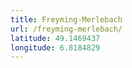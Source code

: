 ```yaml
---
title: Freyming-Merlebach
url: /freyming-merlebach/
latitude: 49.1469437
longitude: 6.8184829
---
```

